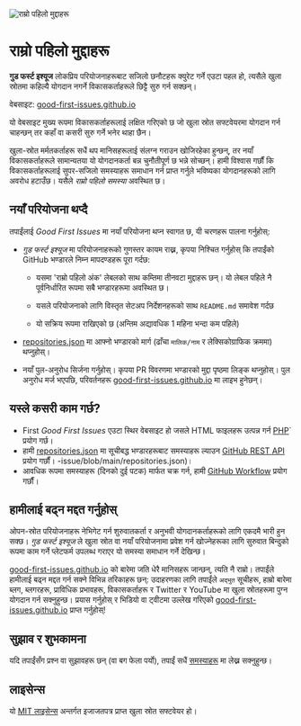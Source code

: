 ![राम्रो पहिलो मुद्दाहरू](../assets/github/social-preview.png)

# राम्रो पहिलो मुद्दाहरू

**गुड फर्स्ट इश्यूज** लोकप्रिय परियोजनाहरूबाट सजिलो छनौटहरू क्युरेट गर्ने एउटा पहल हो, त्यसैले खुला स्रोतमा कहिल्यै योगदान नगर्ने विकासकर्ताहरूले छिट्टै सुरु गर्न सक्छन्।

वेबसाइट: [good-first-issues.github.io](https://good-first-issues.github.io)

यो वेबसाइट मुख्य रूपमा विकासकर्ताहरूलाई लक्षित गरिएको छ जो खुला स्रोत सफ्टवेयरमा योगदान गर्न चाहन्छन् तर कहाँ वा कसरी सुरु गर्ने भनेर थाहा छैन।

खुला-स्रोत मर्मतकर्ताहरू सधैं थप मानिसहरूलाई संलग्न गराउन खोजिरहेका हुन्छन्, तर नयाँ विकासकर्ताहरूले सामान्यतया यो योगदानकर्ता बन्न चुनौतीपूर्ण छ भन्ने सोच्छन्। हामी विश्वास गर्छौं कि विकासकर्ताहरूलाई सुपर-सजिलो समस्याहरू समाधान गर्न प्राप्त गर्नुले भविष्यका योगदानहरूको लागि अवरोध हटाउँछ। यसैले *राम्रो पहिलो समस्या* अवस्थित छ।

## नयाँ परियोजना थप्दै

तपाईंलाई *Good First Issues* मा नयाँ परियोजना थप्न स्वागत छ, यी चरणहरू पालना गर्नुहोस्:

- *गुड फर्स्ट इश्यूज* मा परियोजनाहरूको गुणस्तर कायम राख्न, कृपया निश्चित गर्नुहोस् कि तपाईंको GitHub भण्डारले निम्न मापदण्डहरू पूरा गर्दछ:

     - यसमा 'राम्रो पहिलो अंक' लेबलको साथ कम्तिमा तीनवटा मुद्दाहरू छन्। यो लेबल पहिले नै पूर्वनिर्धारित रूपमा सबै भण्डारहरूमा अवस्थित छ।

     - यसले परियोजनाको लागि विस्तृत सेटअप निर्देशनहरूको साथ `README.md` समावेश गर्दछ

     - यो सक्रिय रूपमा राखिएको छ (अन्तिम अद्यावधिक 1 महिना भन्दा कम पहिले)

- [repositories.json](https://github.com/gomzyakov/good-first-issue/blob/main/repositories.json) मा आफ्नो भण्डारको मार्ग (ढाँचा `मालिक/नाम` र लेक्सिकोग्राफिक क्रममा) थप्नुहोस्।

- नयाँ पुल-अनुरोध सिर्जना गर्नुहोस्। कृपया PR विवरणमा भण्डारको मुद्दा पृष्ठमा लिङ्क थप्नुहोस्। पुल अनुरोध मर्ज भएपछि, परिवर्तनहरू [good-first-issues.github.io](https://good-first-issues.github.io) मा लाइभ हुनेछन्।

## यस्ले कसरी काम गर्छ?

- First *Good First Issues* एउटा स्थिर वेबसाइट हो जसले HTML फाइलहरू उत्पन्न गर्न [PHP](https://www.php.net)` प्रयोग गर्छ।
- हामी [repositories.json](https://github.com/gomzyakov/good-first) मा सूचीबद्ध भण्डारहरूबाट समस्याहरू ल्याउन [GitHub REST API](https://docs.github.com/en/rest) प्रयोग गर्छौं। -issue/blob/main/repositories.json)।
- आवधिक रूपमा समस्याहरू (दिनको दुई पटक) मार्फत चक्र गर्न, हामी [GitHub Workflow](https://docs.github.com/en/actions/using-workflows) प्रयोग गर्छौं।

## हामीलाई बढ्न मद्दत गर्नुहोस्

ओपन-स्रोत परियोजनाहरू नेभिगेट गर्न शुरुवातकर्ता र अनुभवी योगदानकर्ताहरूको लागि एकदमै भारी हुन सक्छ। *गुड फर्स्ट इश्यूज* ले खुला स्रोत वा नयाँ परियोजनामा प्रवेश गर्न खोज्नेहरूका लागि सुरुवात बिन्दुको रूपमा काम गर्ने प्लेटफर्म उपलब्ध गराएर यो समस्या समाधान गर्ने देखिन्छ।

[good-first-issues.github.io](https://good-first-issues.github.io) को बारेमा जति धेरै मानिसहरू जान्छन्, त्यति नै राम्रो। तपाईंले हामीलाई बढ्न मद्दत गर्न सक्ने विभिन्न तरिकाहरू छन्: उदाहरणका लागि तपाईंले `अद्भुत` सूचीहरू, हाम्रो बारेमा ब्लग, ब्लगरहरू, प्राविधिक प्रभावहरू, विकासकर्ताहरू र Twitter र YouTube मा खुला स्रोतहरूमा पुग्न योगदान गर्न सक्नुहुन्छ। प्रयास गर्नुहोस् र भिडियो वा ट्वीटमा उल्लेख गरिएको [good-first-issues.github.io](https://good-first-issues.github.io) प्राप्त गर्नुहोस्!

## सुझाव र शुभकामना

यदि तपाईंसँग प्रश्न वा सुझावहरू छन् (वा बग फेला पर्यो), तपाईं सधैं [समस्याहरू](https://github.com/good-first-issues/good-first-issues.github.io/issues) मा लेख्न सक्नुहुन्छ।

## लाइसेन्स

यो [MIT लाइसेन्स](https://github.com/good-first-issues/good-first-issues.github.io/blob/main/LICENSE) अन्तर्गत इजाजतपत्र प्राप्त खुला स्रोत सफ्टवेयर हो।